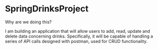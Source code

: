 # SpringDrinksProject
Why are we doing this?

I am building an application that will allow users to add, read, update and delete data concerning drinks. Specifically, it will be capable of handling a series of API calls designed with postman, used for CRUD functionality.   
